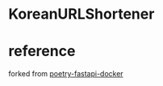 # KoreanURLShortener

# reference
forked from [poetry-fastapi-docker](https://github.com/svx/poetry-fastapi-docker)